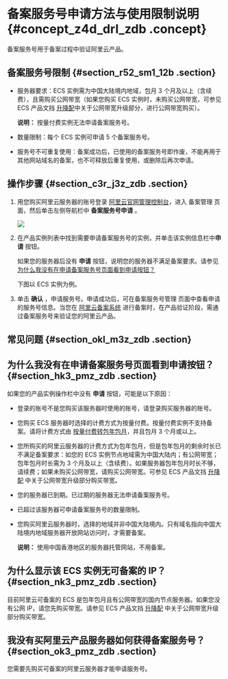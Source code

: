 # 备案服务号申请方法与使用限制说明 {#concept_z4d_drl_zdb .concept}

备案服务号用于备案过程中验证阿里云产品。

## 备案服务号限制 {#section_r52_sm1_12b .section}

-   服务器要求：ECS 实例需为中国大陆境内地域，包月 3 个月及以上（含续费），且需购买公网带宽（如果您购买 ECS 实例时，未购买公网带宽，可参见 ECS 产品文挡 [升降配](../../../../intl.zh-CN/用户指南/实例/升降配/预付费实例升级配置.md#)中关于公网带宽升级部分，进行公网带宽购买）。

    **说明：** 按量付费实例无法申请备案服务号。

-   数量限制：每个 ECS 实例可申请 5 个备案服务号。
-   服务号不可重复使用：备案成功后，已使用的备案服务号即作废，不能再用于其他网站域名的备案，也不可释放后重复使用，或删除后再次申请。

## 操作步骤 {#section_c3r_j3z_zdb .section}

1.  用您购买阿里云服务器的账号登录 [阿里云官网管理控制台](https://bsn.console.aliyun.com/#/bsnApply/ecs)，进入 备案管理 页面，然后单击左侧导航栏中 **备案服务号申请** 。

    ![](http://static-aliyun-doc.oss-cn-hangzhou.aliyuncs.com/assets/img/14195/5697_zh-CN.png)

2.  在产品实例列表中找到需要申请备案服务号的实例，并单击该实例信息栏中**申请** 按钮。

    如果您的服务器后没有 **申请** 按钮，说明您的服务器不满足备案要求。请参见 [为什么我没有在申请备案服务号页面看到申请按钮？](#concept_z4d_drl_zdb/section_hk3_pmz_zdb)

    下图以 ECS 实例为例。

3.  单击 **确认** ，申请服务号。申请成功后，可在备案服务号管理 页面中查看申请的服务号信息。当您在 [阿里云备案系统](https://beian.aliyun.com/) 进行备案时，在产品验证阶段，需通过备案服务号来验证您的阿里云产品。

## 常见问题 {#section_okl_m3z_zdb .section}

## 为什么我没有在申请备案服务号页面看到申请按钮？ {#section_hk3_pmz_zdb .section}

如果您的产品实例操作栏中没有 **申请** 按钮，可能是以下原因：

-   登录的账号不是您购买该服务器时使用的账号，请登录购买服务器的账号。
-   您购买 ECS 服务器时选择的计费方式为按量付费。按量付费实例不支持备案。请将计费方式由 [按量付费转包年包月](../../../../intl.zh-CN/产品定价/按量付费转包年包月.md#)，并且包月 3 个月或以上。
-   您所购买的阿里云服务器的计费方式为包年包月，但是包年包月的剩余时长已不满足备案要求：如您的 ECS 实例节点地域需为中国大陆内；有公网带宽；包年包月时长需为 3 个月及以上（含续费）。如果服务器包年包月时长不够，请续费；如果未购买公网带宽，请购买公网带宽。可参见 ECS 产品文挡 [升降配](../../../../intl.zh-CN/用户指南/实例/升降配/预付费实例升级配置.md#) 中关于公网带宽升级部分购买带宽。
-   您的服务器已到期。已过期的服务器无法申请备案服务号。
-   已超过该服务器可申请备案服务号的数量限制。
-   您购买阿里云服务器时，选择的地域并非中国大陆境内。只有域名指向中国大陆境内地域服务器开放网站访问时，才需要备案。

    **说明：** 使用中国香港地区的服务器托管网站，不用备案。


## 为什么显示该 ECS 实例无可备案的 IP？ {#section_nk3_pmz_zdb .section}

目前阿里云可备案的 ECS 是包年包月且有公网带宽的国内节点服务器。如果您没有公网 IP，请您先购买带宽。请参见 ECS 产品文挡 [升降配](../../../../intl.zh-CN/用户指南/实例/升降配/预付费实例升级配置.md#) 中关于公网带宽升级部分购买带宽。

## 我没有买阿里云产品服务器如何获得备案服务号？ {#section_ok3_pmz_zdb .section}

您需要先购买可备案的阿里云服务器才能申请服务号。

